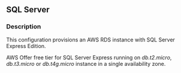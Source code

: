 ## SQL Server
### Description
This configuration provisions an AWS RDS instance with SQL Server Express Edition.

AWS Offer free tier for SQL Server Express running on _db.t2.micro_, _db.t3.micro_ or _db.t4g.micro_ instance in a single availability zone.  
